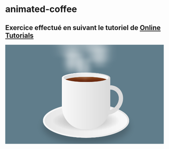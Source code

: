 # animated-coffee

## Exercice effectué en suivant le tutoriel de [Online Tutorials](https://www.youtube.com/channel/UCbwXnUipZsLfUckBPsC7Jog)

![alt text](https://github.com/m-mrzl/animated-coffee/blob/main/Screenshot_2021-04-30%20Animated%20Coffee.png)
